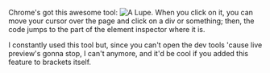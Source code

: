 Chrome's got this awesome tool:  ![A Lupe](http://i.gyazo.com/1c4276dbf044b8ed9346d430728293fc.png). When you click on it, you can move your cursor over the page and click on a div or something; then, the code jumps to the part of the element inspector where it is. 

I constantly used this tool but, since you can't open the dev tools 'cause live preview's gonna stop, I can't anymore, and it'd be cool if you added this feature to brackets itself.